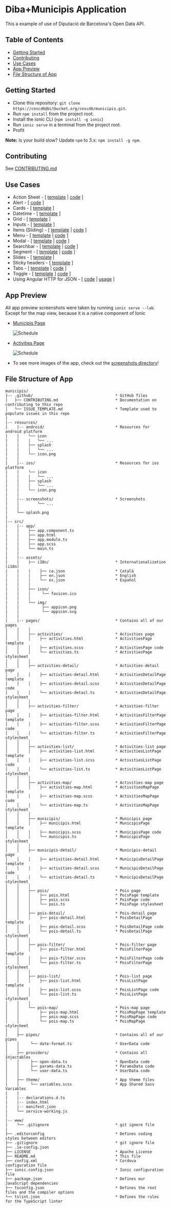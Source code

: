 # Diba+Municipis Application

This a example of use of Diputació de Barcelona's Open Data API.

## Table of Contents
 - [Getting Started](#getting-started)
 - [Contributing](#contributing)
 - [Use Cases](#use-cases)
 - [App Preview](#app-preview)
 - [File Structure of App](#file-structure-of-app)


## Getting Started

* Clone this repository: `git clone https://cescd6@bitbucket.org/cescd6/municipis.git`.
* Run `npm install` from the project root.
* Install the ionic CLI (`npm install -g ionic`)
* Run `ionic serve` in a terminal from the project root.
* Profit

**Note:** Is your build slow? Update `npm` to 3.x: `npm install -g npm`.


## Contributing
See [CONTRIBUTING.md](https://github.com/driftyco/ionic-conference-app/blob/master/.github/CONTRIBUTING.md)


## Use Cases

* Action Sheet - [ [template](https://github.com/driftyco/ionic-conference-app/blob/master/src/pages/speaker-list/speaker-list.html) | [code](https://github.com/driftyco/ionic-conference-app/blob/master/src/pages/speaker-list/speaker-list.ts) ]
* Alert - [ [code](https://github.com/driftyco/ionic-conference-app/blob/master/src/pages/schedule/schedule.ts) ]
* Cards - [ [template](https://github.com/driftyco/ionic-conference-app/blob/master/src/pages/speaker-list/speaker-list.html) ]
* Datetime - [ [template](https://github.com/driftyco/ionic-conference-app/blob/master/src/pages/about/about.html) ]
* Grid - [ [template](https://github.com/driftyco/ionic-conference-app/blob/master/src/pages/login/login.html) ]
* Inputs - [ [template](https://github.com/driftyco/ionic-conference-app/blob/master/src/pages/login/login.html) ]
* Items (Sliding) - [ [template](https://github.com/driftyco/ionic-conference-app/blob/master/src/pages/schedule/schedule.html) | [code](https://github.com/driftyco/ionic-conference-app/blob/master/src/pages/schedule/schedule.ts) ]
* Menu - [ [template](https://github.com/driftyco/ionic-conference-app/blob/master/src/app/app.template.html) |
[code](https://github.com/driftyco/ionic-conference-app/blob/master/src/app/app.component.ts) ]
* Modal - [ [template](https://github.com/driftyco/ionic-conference-app/blob/master/src/pages/schedule-filter/schedule-filter.html) | [code](https://github.com/driftyco/ionic-conference-app/blob/master/src/pages/schedule/schedule.ts) ]
* Searchbar - [ [template](https://github.com/driftyco/ionic-conference-app/blob/master/src/pages/schedule/schedule.html) | [code](https://github.com/driftyco/ionic-conference-app/blob/master/src/pages/schedule/schedule.ts) ]
* Segment - [ [template](https://github.com/driftyco/ionic-conference-app/blob/master/src/pages/schedule/schedule.html) | [code](https://github.com/driftyco/ionic-conference-app/blob/master/src/pages/schedule/schedule.ts) ]
* Slides - [ [template](https://github.com/driftyco/ionic-conference-app/blob/master/src/pages/tutorial/tutorial.html) |
* Sticky headers - [ [template](https://github.com/driftyco/ionic-conference-app/blob/master/src/pages/schedule/schedule.html) ]
* Tabs - [ [template](https://github.com/driftyco/ionic-conference-app/blob/master/src/pages/tabs/tabs.html) | [code](https://github.com/driftyco/ionic-conference-app/blob/master/src/pages/tabs/tabs.ts) ]
* Toggle - [ [template](https://github.com/driftyco/ionic-conference-app/blob/master/src/pages/schedule-filter/schedule-filter.html) ]
[code](https://github.com/driftyco/ionic-conference-app/blob/master/src/pages/tutorial/tutorial.ts) ]
* Using Angular HTTP for JSON - [ [code](https://github.com/driftyco/ionic-conference-app/blob/master/src/providers/conference-data.ts) | [usage](https://github.com/driftyco/ionic-conference-app/blob/master/src/pages/schedule/schedule.ts) ]


## App Preview

All app preview screenshots were taken by running `ionic serve --lab`. Except for the map view, because it is a native component of Ionic

- [Municipis Page](https://bitbucket.org/cescd6/municipis/src/c6fe6c9b33f857b06ba7fa207af6b9af593f47f1/src/pages/municipis/municipis.html?at=master&fileviewer=file-view-default)

  <img src="resources/screenshots/MunicipisPage.png" alt="Schedule">


- [Activities Page](https://bitbucket.org/cescd6/municipis/src/c6fe6c9b33f857b06ba7fa207af6b9af593f47f1/src/pages/activities-list/activities-list.html?at=master&fileviewer=file-view-default)

  <img src="resources/screenshots/ActivitiesListPage.png" alt="Schedule">


- To see more images of the app, check out the [screenshots directory](https://bitbucket.org/cescd6/municipis/src/9206ff2ed0566659c6303f0ec434a1ccac54d1ec/resources/screenshots/?at=master)!


## File Structure of App

```
municipis/
├-- .github/                                    * GitHub files
│   ├── CONTRIBUTING.md                         * Documentation on contributing to this repo
│   └── ISSUE_TEMPLATE.md                       * Template used to populate issues in this repo
|
|-- resources/
|    |-- android/                               * Resources for android platform
|    |    └── icon
|    |    |   └── ...
|    |    ├── splash
|    |    |   └── ...
|    |    └── icon.png
|    |
|    |-- ios/                                   * Resources for ios platform
|    |    └── icon
|    |    |   └── ...
|    |    ├── splash
|    |    |   └── ...
|    |    └── icon.png
|    |
|    |-- screenshots/                           * Screenshots
|    |        └── ...
|    |
|    └── splash.png
|
|-- src/
|    |-- app/
|    |    ├── app.component.ts
|    |    ├── app.html
|    |    ├── app.module.ts
|    |    ├── app.scss
|    |    └── main.ts
|    |
|    |-- assets/
|    |    ├── i18n/                             * Internationalization (i18n)
|    |    |    ├── ca.json                      * Català
|    |    |    ├── en.json                      * English
|    |    |    └── es.json                      * Español
|    |    |
|    |    ├── icon/
|    |    |     └── favicon.ico
|    |    |
|    |    └── img/
|    |          ├── appicon.png
|    |          └── appicon.svg
|    |
|    |-- pages/                                 * Contains all of our pages
│    │    │
│    │    ├── activities/                       * Activities page
│    │    │    ├── activities.html              * ActivitiesPage template
│    │    │    ├── activities.scss              * ActivitiesPage code
│    │    │    └── activities.ts                * ActivitiesPage stylesheet
│    │    │
│    │    ├── activities-detail/                * Activities-detail page
│    │    │    ├── activities-detail.html       * ActivitiesDetailPage template
│    │    │    ├── activities-detail.scss       * ActivitiesDetailPage code
│    │    │    └── activities-detail.ts         * ActivitiesDetailPage stylesheet
│    │    │
│    │    ├── activities-filter/                * Activities-filter page
│    │    │    ├── activities-filter.html       * ActivitiesFilterPage template
│    │    │    ├── activities-filter.scss       * ActivitiesFilterPage code
│    │    │    └── activities-filter.ts         * ActivitiesFilterPage stylesheet
│    │    │
│    │    ├── activities-list/                  * Activities-list page
│    │    │    ├── activities-list.html         * ActivitiesListPage template
│    │    │    ├── activities-list.scss         * ActivitiesListPage code
│    │    │    └── activities-list.ts           * ActivitiesListPage stylesheet
│    │    │
│    │    ├── activities-map/                   * Activities-map page
│    │    │    ├── activities-map.html          * ActivitiesMapPage template
│    │    │    ├── activities-map.scss          * ActivitiesMapPage code
│    │    │    └── activities-map.ts            * ActivitiesMapPage stylesheet
│    │    │
│    │    ├── municipis/                        * Municipis page
│    │    │    ├── municipis.html               * MunicipisPage template
│    │    │    ├── municipis.scss               * MunicipisPage code
│    │    │    └── municipis.ts                 * MunicipisPage stylesheet
│    │    │
│    │    ├── municipis-detail/                 * Municipis-detail page
│    │    │    ├── activities-detail.html       * MunicipisDetailPage template
│    │    │    ├── activities-detail.scss       * MunicipisDetailPage code
│    │    │    └── activities-detail.ts         * MunicipisDetailPage stylesheet
│    │    │
│    │    ├── pois/                             * Pois page
│    │    │    ├── pois.html                    * PoisPage template
│    │    │    ├── pois.scss                    * PoisPage code
│    │    │    └── pois.ts                      * PoisPage stylesheet
│    │    │
│    │    ├── pois-detail/                      * Pois-detail page
│    │    │    ├── pois-detail.html             * PoisDetailPage template
│    │    │    ├── pois-detail.scss             * PoisDetailPage code
│    │    │    └── pois-detail.ts               * PoisDetailPage stylesheet
│    │    │
│    │    ├── pois-filter/                      * Pois-filter page
│    │    │    ├── pois-filter.html             * PoisFilterPage template
│    │    │    ├── pois-filter.scss             * PoisFilterPage code
│    │    │    └── pois-filter.ts               * PoisFilterPage stylesheet
│    │    │
│    │    ├── pois-list/                        * Pois-list page
│    │    │    ├── pois-list.html               * PoisListPage template
│    │    │    ├── pois-list.scss               * PoisListPage code
│    │    │    └── pois-list.ts                 * PoisListPage stylesheet
│    │    │
│    │    └── pois-map/                         * Pois-map page
│    │         ├── pois-map.html                * PoisMapPage template
│    │         ├── pois-map.scss                * PoisMapPage code
│    │         └── pois-map.ts                  * PoisMapPage stylesheet
│    │  
│    ├── pipes/                                 * Contains all of our pipes
│    │     └── date-format.ts                   * UserData code
│    │
│    ├── providers/                             * Contains all Injectables
│    │     ├── open-data.ts                     * OpenData code
│    │     ├── params-data.ts                   * ParamsData code
│    │     └── user-data.ts                     * UserData code
│    │
│    ├── theme/                                 * App theme files
|    |     └── variables.scss                   * App Shared Sass Variables
|    |
|    |-- declarations.d.ts                       
|    |-- index.html                              
|    |-- manifest.json                           
|    └── service-working.js                     
|
|-- www/
|    └── .gitignore                             * git ignore file
|
├── .editorconfig                               * Defines coding styles between editors
├── .gitignore                                  * git ignore file
├── .io-config.json                             
├── LICENSE                                     * Apache License
├── README.md                                   * This file
├── config.xml                                  * Cordova configuration file
├── ionic.config.json                           * Ionic configuration file
├── package.json                                * Defines our JavaScript dependencies
├── tsconfig.json                               * Defines the root files and the compiler options
└── tslint.json                                 * Defines the rules for the TypeScript linter
```
